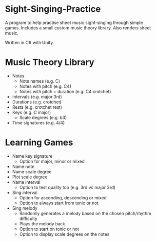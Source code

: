 # Sight-Singing-Practice

A program to help practise sheet music sight-singing through simple games. Includes a small custom music theory library. Also renders sheet music.

Written in C# with Unity.

# Music Theory Library
* Notes
  * Note names (e.g. C)
  * Notes with pitch (e.g. C4)
  * Notes with pitch + duration (e.g. C4 crotchet)
* Intervals (e.g. major 3rd)
* Durations (e.g. crotchet)
* Rests (e.g. crotchet rest)
* Keys (e.g. C major)
  * Scale degrees (e.g. b3)
* Time signatures (e.g. 4/4)

# Learning Games
* Name key signature
  * Option for major, minor or mixed
* Name note
* Name scale degree
* Plot scale degree
* Name interval
  * Option to test quality too (e.g. 3rd vs major 3rd)
* Sing interval
  * Option for ascending, descending or mixed
  * Option to always start from tonic or not
* Sing melody
  * Randomly generates a melody based on the chosen pitch/rhythm difficulty
  * Plays the melody back
  * Option to start on tonic or not
  * Option to display scale degrees on the notes
